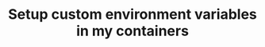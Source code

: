 ---
title: Setup custom environment variables in my containers
published: true
category: general
---